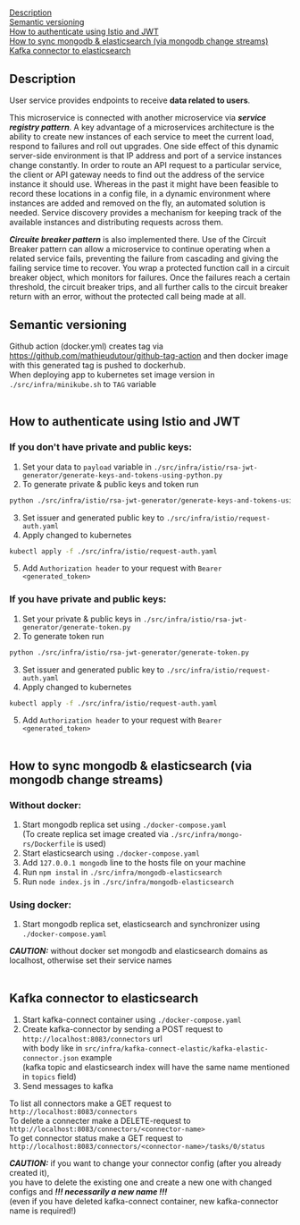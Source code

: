 
##### 
[Description](#description)<br/>
[Semantic versioning](#version)<br/>
[How to authenticate using Istio and JWT](#istio)<br/>
[How to sync mongodb & elasticsearch (via mongodb change streams)](#sync_changestreams)
[Kafka connector to elasticsearch](#sync_kafka)

<a id="description"></a>
## Description

User service provides endpoints to receive **data related to users**.<br/>

This microservice is connected with another microservice via ***service registry pattern***. A key advantage of a microservices architecture is the ability to create new instances of each service to meet the current load, respond to failures and roll out upgrades. One side effect of this dynamic server-side environment is that IP address and port of a service instances change constantly. In order to route an API request to a particular service, the client or API gateway needs to find out the address of the service instance it should use. Whereas in the past it might have been feasible to record these locations in a config file, in a dynamic environment where instances are added and removed on the fly, an automated solution is needed. Service discovery provides a mechanism for keeping track of the available instances and distributing requests across them.

***Circuite breaker pattern*** is also implemented there. Use of the Circuit Breaker pattern can allow a microservice to continue operating when a related service fails, preventing the failure from cascading and giving the failing service time to recover. You wrap a protected function call in a circuit breaker object, which monitors for failures. Once the failures reach a certain threshold, the circuit breaker trips, and all further calls to the circuit breaker return with an error, without the protected call being made at all.


<a id="version"></a>
## Semantic versioning

Github action (docker.yml) creates tag via https://github.com/mathieudutour/github-tag-action
and then docker image with this generated tag is pushed to dockerhub. <br/>
When deploying app to kubernetes set image version in ```./src/infra/minikube.sh``` to ```TAG``` variable
<br/><br/>

<a id="istio"></a>
## How to authenticate using Istio and JWT

### If you don't have private and public keys:

1. Set your data to ```payload``` variable in ```./src/infra/istio/rsa-jwt-generator/generate-keys-and-tokens-using-python.py```
2. To generate private & public keys and token run 
```bash
python ./src/infra/istio/rsa-jwt-generator/generate-keys-and-tokens-using-python.py
```
3. Set issuer and generated public key to ```./src/infra/istio/request-auth.yaml```
4. Apply changed to kubernetes 
```bash
kubectl apply -f ./src/infra/istio/request-auth.yaml
```
5. Add ```Authorization header``` to your request with ```Bearer <generated_token>```


### If you have private and public keys:

1. Set your private & public keys in ```./src/infra/istio/rsa-jwt-generator/generate-token.py```
2. To generate token run
```bash
python ./src/infra/istio/rsa-jwt-generator/generate-token.py
```
3. Set issuer and generated public key to ```./src/infra/istio/request-auth.yaml```
4. Apply changed to kubernetes
```bash
kubectl apply -f ./src/infra/istio/request-auth.yaml
```
5. Add ```Authorization header``` to your request with ```Bearer <generated_token>```
<br/><br/>


<a id="sync_changestreams"></a>
## How to sync mongodb & elasticsearch (via mongodb change streams)
### Without docker:
1. Start mongodb replica set using ```./docker-compose.yaml``` <br/>
(To create replica set image created via ```./src/infra/mongo-rs/Dockerfile``` is used)
2. Start elasticsearch using ```./docker-compose.yaml```
3. Add ```127.0.0.1 mongodb``` line to the hosts file on your machine
4. Run ```npm instal``` in ```./src/infra/mongodb-elasticsearch```
5. Run ```node index.js``` in ```./src/infra/mongodb-elasticsearch```

### Using docker:

1. Start mongodb replica set, elasticsearch and synchronizer using ```./docker-compose.yaml``` <br/>

***CAUTION:*** without docker set mongodb and elasticsearch domains as localhost,
otherwise set their service names
<br/><br/>


<a id="sync_kafka"></a>
## Kafka connector to elasticsearch

1. Start kafka-connect container using ```./docker-compose.yaml``` <br/>
2. Create kafka-connector by sending a POST request to ```http://localhost:8083/connectors``` url <br/>
with body like in ```src/infra/kafka-connect-elastic/kafka-elastic-connector.json``` example <br/>
   (kafka topic and elasticsearch index will have the same name mentioned in ```topics``` field) <br/>
3. Send messages to kafka

To list all connectors make a GET request to ```http://localhost:8083/connectors``` <br/>
To delete a connecter make a DELETE-request to ```http://localhost:8083/connectors/<connector-name>``` <br/>
To get connector status make a GET request to ```http://localhost:8083/connectors/<connector-name>/tasks/0/status``` <br/>

***CAUTION:*** if you want to change your connector config (after you already created it), <br/>
you have to delete the existing one and create a new one with changed configs and
***!!! necessarily a new name !!!*** <br/>
(even if you have deleted kafka-connect container, new kafka-connector name is required!) 


